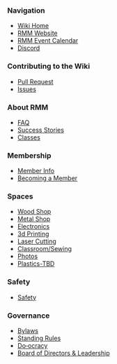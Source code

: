 ### Navigation

*   [Wiki Home](Home)
*   [RMM Website](https://www.redmountainmakers.org/)
*   [RMM Event Calendar](https://www.redmountainmakers.org/Calendar)
*   [Discord](https://discord.gg/ZBq9rR4QGc)

### Contributing to the Wiki
*   [Pull Request](https://docs.github.com/en/pull-requests/collaborating-with-pull-requests/proposing-changes-to-your-work-with-pull-requests/creating-a-pull-request)
*   [Issues](https://github.com/redmountainmakers/wiki/issues)

### About RMM

*   [FAQ](https://www.redmountainmakers.org/FAQ)
*   [Success Stories](https://www.redmountainmakers.org/Success-Stories-at-RMM)
*   [Classes](https://www.redmountainmakers.org/classes/)

### Membership
*   [Member Info]()
*   [Becoming a Member](https://www.redmountainmakers.org/join-us)

### Spaces

*   [Wood Shop](Wood-Shop)
*   [Metal Shop](Metal-Shop)
*   [Electronics](Electronics)
*   [3d Printing](3d-Printing)
*   [Laser Cutting](Laser-Cutting)
*   [Classroom/Sewing]()
*   [Photos]()
*   [Plastics-TBD]()

### Safety

*   [Safety](Safety)

### Governance

*   [Bylaws](Bylaws)
*   [Standing Rules]()
*   [Do‐ocracy](Do‐ocracy)
*   [Board of Directors & Leadership](Board-of-Directors-&-Leadership)
<!--*   [Business plan](https://drive.google.com/file/d/0B8cVExho03rPZ2FEanJiVU9hTHM/view?usp=sharing)-->
